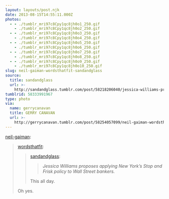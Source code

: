 ```yaml
---
layout: layouts/post.njk
date: 2013-08-15T14:55:11.000Z
photos:
  - - ./tumblr_mri97c8Cpy1qc8jh0o1_250.gif
    - ./tumblr_mri97c8Cpy1qc8jh0o2_250.gif
  - - ./tumblr_mri97c8Cpy1qc8jh0o3_250.gif
    - ./tumblr_mri97c8Cpy1qc8jh0o4_250.gif
  - - ./tumblr_mri97c8Cpy1qc8jh0o5_250.gif
    - ./tumblr_mri97c8Cpy1qc8jh0o6_250.gif
  - - ./tumblr_mri97c8Cpy1qc8jh0o7_250.gif
    - ./tumblr_mri97c8Cpy1qc8jh0o8_250.gif
  - - ./tumblr_mri97c8Cpy1qc8jh0o9_250.gif
    - ./tumblr_mri97c8Cpy1qc8jh0o10_250.gif
slug: neil-gaiman-wordsthatfit-sandandglass
source:
  title: sandandglass
  url: >-
    http://sandandglass.tumblr.com/post/58218206040/jessica-williams-proposes-applying-new-yorks-stop
tumblrid: 58333991967
type: photo
via:
  name: gerrycanavan
  title: GERRY CANAVAN
  url: >-
    http://gerrycanavan.tumblr.com/post/58254057099/neil-gaiman-wordsthatfit-sandandglass
---
```

<p><a class="tumblr_blog" href="http://neil-gaiman.tumblr.com/post/58252249211/wordsthatfit-sandandglass-jessica-williams">neil-gaiman</a>:</p>

<blockquote>
<p><a class="tumblr_blog" href="http://wordsthatfit.tumblr.com/post/58241533989/sandandglass-jessica-williams-proposes-applying">wordsthatfit</a>:</p>
<blockquote>
<p><a class="tumblr_blog" href="http://sandandglass.tumblr.com/post/58218206040/jessica-williams-proposes-applying-new-yorks-stop">sandandglass</a>:</p>
<blockquote>
<p><em>Jessica Williams proposes applying New York’s Stop and Frisk policy to Wall Street bankers. </em></p>
</blockquote>
<p>This all day.</p>
</blockquote>
<p>Oh yes.</p>
</blockquote>
